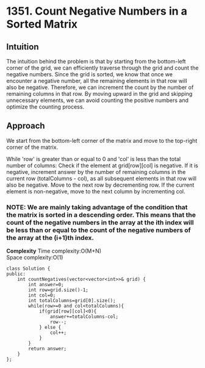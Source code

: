 # 1351. Count Negative Numbers in a Sorted Matrix

## Intuition
The intuition behind the problem is that by starting from the bottom-left corner of the grid, we can efficiently traverse through the grid and count the negative numbers. Since the grid is sorted, we know that once we encounter a negative number, all the remaining elements in that row will also be negative. Therefore, we can increment the count by the number of remaining columns in that row. By moving upward in the grid and skipping unnecessary elements, we can avoid counting the positive numbers and optimize the counting process.

## Approach
We start from the bottom-left corner of the matrix and move to the top-right corner of the matrix.

While 'row' is greater than or equal to 0 and 'col' is less than the total number of columns:
Check if the element at grid[row][col] is negative.
If it is negative, increment answer by the number of remaining columns in the current row (totalColumns - col), as all subsequent elements in that row will also be negative.
Move to the next row by decrementing row.
If the current element is non-negative, move to the next column by incrementing col.

### __NOTE:__ We are mainly taking advantage of the condition that the matrix is sorted in a descending order. This means that the count of the negative numbers in the array at the ith index will be less than or equal to the count of the negative numbers of the array at the (i+1)th index. 


__Complexity__
Time complexity:O(M+N)<br>
Space complexity:O(1)<br>

```
class Solution {
public:
    int countNegatives(vector<vector<int>>& grid) {
        int answer=0;
        int row=grid.size()-1;
        int col=0;
        int totalColumns=grid[0].size();
        while(row>=0 and col<totalColumns){
            if(grid[row][col]<0){
                answer+=totalColumns-col;
                row--;
            } else {
                col++;
            }
        }
        return answer;
    }
};
```